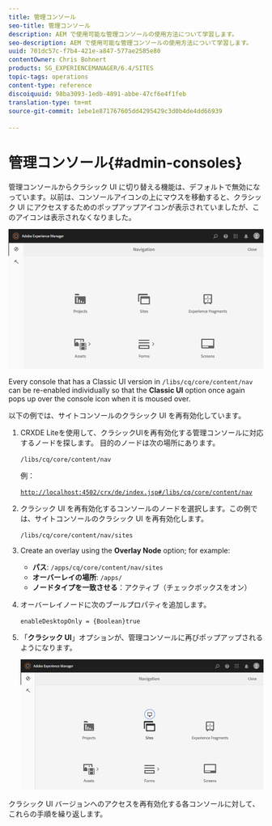```yaml
---
title: 管理コンソール
seo-title: 管理コンソール
description: AEM で使用可能な管理コンソールの使用方法について学習します。
seo-description: AEM で使用可能な管理コンソールの使用方法について学習します。
uuid: 701dc57c-f7b4-421e-a847-577ae2585e80
contentOwner: Chris Bohnert
products: SG_EXPERIENCEMANAGER/6.4/SITES
topic-tags: operations
content-type: reference
discoiquuid: 98ba3093-1edb-4891-abbe-47cf6e4f1feb
translation-type: tm+mt
source-git-commit: 1ebe1e871767605dd4295429c3d0b4de4dd66939

---
```



# 管理コンソール{#admin-consoles}

管理コンソールからクラシック UI に切り替える機能は、デフォルトで無効になっています。以前は、コンソールアイコンの上にマウスを移動すると、クラシック UI にアクセスするためのポップアップアイコンが表示されていましたが、このアイコンは表示されなくなりました。

![screen_shot_2018-03-23at11956](assets/screen_shot_2018-03-23at111956.png)

Every console that has a Classic UI version in `/libs/cq/core/content/nav` can be re-enabled individually so that the **Classic UI** option once again pops up over the console icon when it is moused over.

以下の例では、サイトコンソールのクラシック UI を再有効化しています。

1. CRXDE Liteを使用して、クラシックUIを再有効化する管理コンソールに対応するノードを探します。 目的のノードは次の場所にあります。

   `/libs/cq/core/content/nav`

   例：

   [ `http://localhost:4502/crx/de/index.jsp#/libs/cq/core/content/nav`](http://localhost:4502/crx/de/index.jsp#/libs/cq/core/content/nav)

1. クラシック UI を再有効化するコンソールのノードを選択します。この例では、サイトコンソールのクラシック UI を再有効化します。

   `/libs/cq/core/content/nav/sites`

1. Create an overlay using the **Overlay Node** option; for example:

   * **パス**: `/apps/cq/core/content/nav/sites`
   * **オーバーレイの場所**: `/apps/`
   * **ノードタイプを一致させる**：アクティブ（チェックボックスをオン）

1. オーバーレイノードに次のブールプロパティを追加します。

   `enableDesktopOnly = {Boolean}true`

1. 「**クラシック UI**」オプションが、管理コンソールに再びポップアップされるようになります。

   ![screen_shot_2018-03-23at11924](assets/screen_shot_2018-03-23at111924.png)

クラシック UI バージョンへのアクセスを再有効化する各コンソールに対して、これらの手順を繰り返します。
